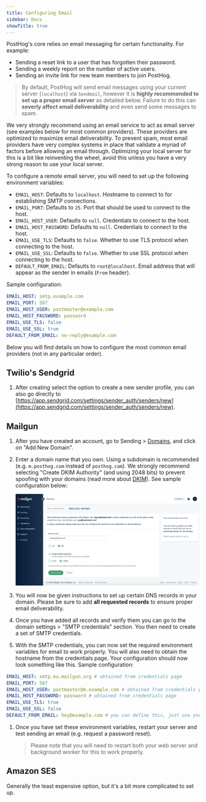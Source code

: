 ```yaml
---
title: Configuring Email
sidebar: Docs
showTitle: true
---
```


PostHog's core relies on email messaging for certain functionality. For example:
- Sending a reset link to a user that has forgotten their password.
- Sending a weekly report on the number of active users.
- Sending an invite link for new team members to join PostHog.

> By default, PostHog will send email messages using your current server (`localhost`) via `Sendmail`, however it is <b>highly recommended to set up a proper email server</b> as detailed below. Failure to do this can <b>severly affect email deliverability</b> and even send some messages to spam.


We very strongly recommend using an email service to act as email server (see examples below for most common providers). These providers are optimized to maximize email deliverability. To prevent spam, most email providers have very complex systems in place that validate a myriad of factors before allowing an email through. Optimizing your local server for this is a bit like reinventing the wheel, avoid this unless you have a very strong reason to use your local server.


To configure a remote email server, you will need to set up the following environment variables:
- `EMAIL_HOST`: Defaults to `localhost`. Hostname to connect to for establishing SMTP connections.
- `EMAIL_PORT`: Defaults to `25`. Port that should be used to connect to the host.
- `EMAIL_HOST_USER`: Defaults to `null`. Credentials to connect to the host.
- `EMAIL_HOST_PASSWORD`: Defaults to `null`. Credentials to connect to the host.
- `EMAIL_USE_TLS`: Defaults to `false`. Whether to use TLS protocol when connecting to the host.
- `EMAIL_USE_SSL`: Defaults to `false`. Whether to use SSL protocol when connecting to the host.
- `DEFAULT_FROM_EMAIL`: Defaults to `root@localhost`. Email address that will appear as the sender in emails (`From` header).

Sample configuration:
```yaml
EMAIL_HOST: smtp.example.com
EMAIL_PORT: 587
EMAIL_HOST_USER: postmaster@example.com
EMAIL_HOST_PASSWORD: password
EMAIL_USE_TLS: false
EMAIL_USE_SSL: true
DEFAULT_FROM_EMAIL: no-reply@example.com
```

Below you will find details on how to configure the most common email providers (not in any particular order). 


## Twilio's Sendgrid
1. After creating select the option to create a new sender profile, you can also go directly to [https://app.sendgrid.com/settings/sender_auth/senders/new](https://app.sendgrid.com/settings/sender_auth/senders/new).

## Mailgun
1. After you have created an account, go to Sending > [Domains](https://app.mailgun.com/app/sending/domains), and click on "Add New Domain".
1. Enter a domain name that you own. Using a subdomain is recommended (e.g. `m.posthog.com` instead of `posthog.com`). We strongly recommend selecting "Create DKIM Authority" (and using 2048 bits) to prevent spoofing with your domains (read more about [DKIM][dkim]). See sample configuration below:

    ![](../../images/configuring-posthog/mailgun-1.png)

1. You will now be given instructions to set up certain DNS records in your domain. Please be sure to add **all requested records** to ensure proper email deliverability.

1. Once you have added all records and verify them you can go to the domain settings > "SMTP credentials" section. You then need to create a set of SMTP credentials.

1. With the SMTP credentials, you can now set the required environment variables for email to work properly. You will also need to obtain the hostname from the credentials page. Your configuration should now look something like this.
Sample configuration:
```yaml
EMAIL_HOST: smtp.eu.mailgun.org # obtained from credentials page
EMAIL_PORT: 587
EMAIL_HOST_USER: postmaster@m.example.com # obtained from credentials page
EMAIL_HOST_PASSWORD: password # obtained from credentials page
EMAIL_USE_TLS: true
EMAIL_USE_SSL: false
DEFAULT_FROM_EMAIL: hey@example.com # you can define this, just use your domain
```

1. Once you have set these environment variables, restart your server and test sending an email (e.g. request a password reset).
    > Please note that you will need to restart both your web server and background worker for this to work properly.

## Amazon SES
Generally the least expensive option, but it's a bit more complicated to set up.



[dkim]: https://en.wikipedia.org/wiki/DomainKeys_Identified_Mail